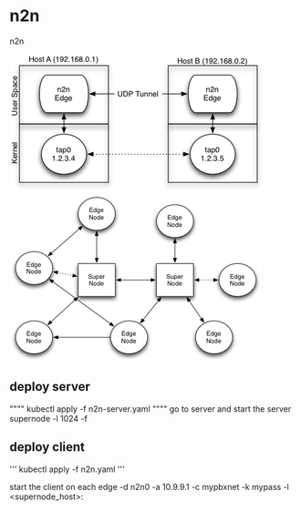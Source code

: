 # n2n
n2n

![server client](images/n2n_com.png)
![client client ](images/n2n_network.png)



## deploy server 
"""" 
kubectl apply -f n2n-server.yaml
""""
go to server and start the server 
supernode -l 1024 -f  




## deploy client

'''
kubectl apply -f n2n.yaml
'''

start the client on each 
edge -d n2n0 -a 10.9.9.1 -c mypbxnet -k mypass -l <supernode_host>:<port>